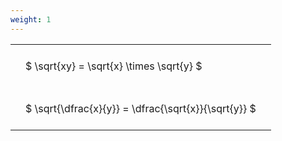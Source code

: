 ```yaml
---
weight: 1
---
```


<style type="text/css">
#T_f9544 th.col_heading {
  text-align: left;
  font-size: 1em;
}
#T_f9544 td {
  text-align: left;
  font-size: 1em;
  padding: 1.5em;
}
</style>
<table id="T_f9544">
  <thead>
  </thead>
  <tbody>
    <tr>
      <td id="T_f9544_row0_col0" class="data row0 col0" >$ \sqrt{xy} = \sqrt{x} \times \sqrt{y} $</td>
    </tr>
    <tr>
      <td id="T_f9544_row1_col0" class="data row1 col0" >$ \sqrt{\dfrac{x}{y}} = \dfrac{\sqrt{x}}{\sqrt{y}} $</td>
    </tr>
  </tbody>
</table>
